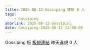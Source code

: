 ```yaml
---
title: 2025-08-12-Gossiping 違規 0 人
tags:
    - Gossiping
abbrlink: 2025-08-12-Gossiping
date: Gossiping-2025-08-12 12:00:00
---
```

Gossiping 板 [板規連結](https://www.ptt.cc/bbs/Gossiping/M.1637425085.A.07D.html)
昨天違規 0 人

